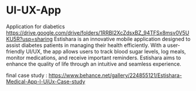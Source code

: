 # UI-UX-App
Application for diabetics
https://drive.google.com/drive/folders/1RRBI2XcZdsxBZ_94TFSx8msv0V5UKU5R?usp=sharing
Estishara is an innovative mobile application designed to assist diabetes patients in managing their health efficiently. With a user-friendly UI/UX, the app allows users to track blood sugar levels, log meals, monitor medications, and receive important reminders. Estishara aims to enhance the quality of life through an intuitive and seamless experience.


final case study :
https://www.behance.net/gallery/224855121/Estishara-Medical-App-l-UiUx-Case-study